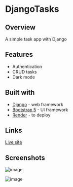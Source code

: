 # DjangoTasks

## Overview

A simple task app with Django

## Features

- Authentication
- CRUD tasks
- Dark mode

## Built with

- [Django](https://www.djangoproject.com/) - web framework
- [Bootstrap 5](https://getbootstrap.com/) - UI framework
- [Render](https://render.com/) - to deploy

## Links

[Live site](https://django-tasks-o0ds.onrender.com/)

## Screenshots

![image](https://drive.google.com/uc?export=view&id=130V2cSxSPHoVtAKHT-xlTZVLLJxCrxHe)

![image](https://drive.google.com/uc?export=view&id=1sPQrij8yM6VgOBPc26wYolZn2etVcouU)
